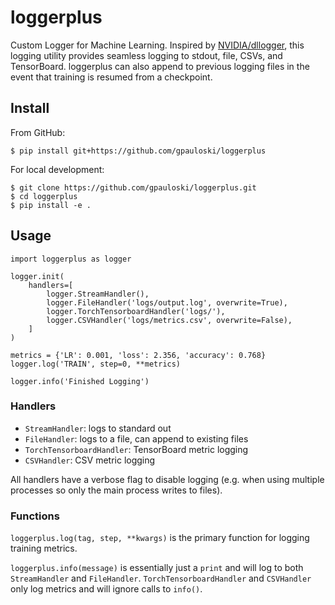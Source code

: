 # loggerplus

Custom Logger for Machine Learning.
Inspired by [NVIDIA/dllogger](https://github.com/NVIDIA/dllogger), this logging utility provides seamless logging to stdout, file, CSVs, and TensorBoard.
loggerplus can also append to previous logging files in the event that training is resumed from a checkpoint.

## Install

From GitHub:
```
$ pip install git+https://github.com/gpauloski/loggerplus
```

For local development:
```
$ git clone https://github.com/gpauloski/loggerplus.git
$ cd loggerplus
$ pip install -e .
```

## Usage

```
import loggerplus as logger

logger.init(
    handlers=[
        logger.StreamHandler(),
        logger.FileHandler('logs/output.log', overwrite=True),
        logger.TorchTensorboardHandler('logs/'),
        logger.CSVHandler('logs/metrics.csv', overwrite=False),
    ]
)

metrics = {'LR': 0.001, 'loss': 2.356, 'accuracy': 0.768}
logger.log('TRAIN', step=0, **metrics)

logger.info('Finished Logging')
```

### Handlers

- `StreamHandler`: logs to standard out
- `FileHandler`: logs to a file, can append to existing files
- `TorchTensorboardHandler`: TensorBoard metric logging
- `CSVHandler`: CSV metric logging

All handlers have a verbose flag to disable logging (e.g. when using multiple processes so only the main process writes to files).

### Functions

`loggerplus.log(tag, step, **kwargs)` is the primary function for logging training metrics.

`loggerplus.info(message)` is essentially just a `print` and will log to both `StreamHandler` and `FileHandler`.
`TorchTensorboardHandler` and `CSVHandler` only log metrics and will ignore calls to `info()`.


